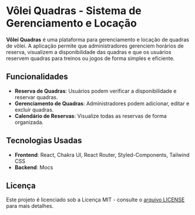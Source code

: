 # Vôlei Quadras - Sistema de Gerenciamento e Locação

**Vôlei Quadras** é uma plataforma para gerenciamento e locação de quadras de vôlei. A aplicação permite que administradores gerenciem horários de reserva, visualizem a disponibilidade das quadras e que os usuários reservem quadras para treinos ou jogos de forma simples e eficiente.

## Funcionalidades

- **Reserva de Quadras**: Usuários podem verificar a disponibilidade e reservar quadras.
- **Gerenciamento de Quadras**: Administradores podem adicionar, editar e excluir quadras.
- **Calendário de Reservas**: Visualize todas as reservas de forma organizada.

## Tecnologias Usadas

- **Frontend**: React, Chakra UI, React Router, Styled-Components, Tailwind CSS
- **Backend**: Mocs



## Licença

Este projeto é licenciado sob a Licença MIT - consulte o [arquivo LICENSE](LICENSE) para mais detalhes.

